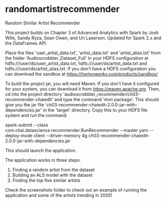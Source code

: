 # randomartistrecommender
Random Similar Artist Recommender

This project builds on Chapter 3 of Advanced Analytics with Spark by Josh Wills, Sandy Ryza, Sean Owen, and Uri Laserson.  Updated for Spark 2.x and the DataFrames API. 

Place the files 'user_artist_data.txt', 'artist_data.txt' and 'artist_alias.txt' from the folder 'Audioscrobbler_Dataset_Full' in your HDFS configuration at hdfs:///user/ds/user_artist_data.txt, hdfs:///user/ds/artist_data.txt and hdfs:///user/ds/artist_alias.txt. If you don't have a HDFS configuration you can download the sandbox at https://hortonworks.com/products/sandbox/

To build the project jar, you will need Maven. If you don't have it configured for your system, you can download it from https://maven.apache.org. Then, cd into the project directory 'audioscrobbler_recommender/ch03-recommender-chaiedit' and type the command 'mvn package'. This should give you the jar file 'ch03-recommender-chaiedit-2.0.0-jar-with-dependencies.jar' in the 'target' directory. Copy this to your HDFS file system and run the command:

spark-submit --class com.chai.datascience.recommender.RunRecommender --master yarn --deploy-mode client --driver-memory 4g ch03-recommender-chaiedit-2.0.0-jar-with-dependencies.jar 

This should launch the application.

The application works in three steps:

1) Finding a random artist from the dataset
2) Building an ALS model with the dataset
3) Finding the top five similar artists

Check the screenshots folder to check out an example of running the application and some of the artists trending in 2005! 

